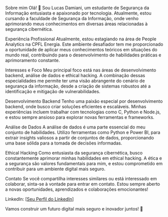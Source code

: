 Sobre mim
Olá! 👋 Sou Lucas Damiani, um estudante de Segurança da Informação entusiasta e apaixonado por tecnologia. Atualmente, estou cursando a faculdade de Segurança da Informação, onde venho aprimorando meus conhecimentos em diversas áreas relacionadas à segurança cibernética.

Experiência Profissional
Atualmente, estou estagiando na área de People Analytics na CPFL Energia. Este ambiente desafiador tem me proporcionado a oportunidade de aplicar meus conhecimentos teóricos em situações do mundo real, contribuindo para o desenvolvimento de habilidades práticas e aprimoramento constante.

Interesses e Foco
Meu principal foco está nas áreas de desenvolvimento backend, análise de dados e ethical hacking. A combinação dessas especialidades me permite ter uma visão abrangente do cenário de segurança da informação, desde a criação de sistemas robustos até a identificação e mitigação de vulnerabilidades.

Desenvolvimento Backend
Tenho uma paixão especial por desenvolvimento backend, onde busco criar soluções eficientes e escaláveis. Minhas experiências incluem trabalhar com tecnologias como C, Python e Node.js, e estou sempre ansioso para explorar novas ferramentas e frameworks.

Análise de Dados
A análise de dados é uma parte essencial do meu conjunto de habilidades. Utilizo ferramentas como Python e Power BI, para extrair insights valiosos a partir de conjuntos de dados, proporcionando uma base sólida para a tomada de decisões informadas.

Ethical Hacking
Como entusiasta da segurança cibernética, busco constantemente aprimorar minhas habilidades em ethical hacking. A ética e a segurança são valores fundamentais para mim, e estou comprometido em contribuir para um ambiente digital mais seguro.

Contato
Se você compartilha interesses similares ou está interessado em colaborar, sinta-se à vontade para entrar em contato. Estou sempre aberto a novas oportunidades, aprendizados e colaborações emocionantes!

LinkedIn: [[Seu Perfil do LinkedIn](https://www.linkedin.com/in/lucas-muniz-damiani-36006b239/)]

Vamos construir um futuro digital mais seguro e inovador juntos! 🚀

